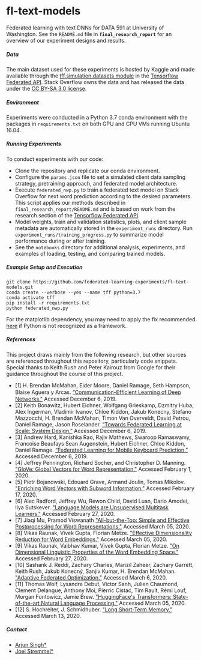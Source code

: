 # fl-text-models
Federated learning with text DNNs for DATA 591 at University of Washington.  See the `README.md` file in **`final_research_report`** for an overview of our experiment designs and results.

##### Data
The main dataset used for these experiments is hosted by Kaggle and made available through the [tff.simulation.datasets module]((https://www.tensorflow.org/federated/api_docs/python/tff/simulation/datasets/stackoverflow/load_data)) in the [Tensorflow Federated API](https://github.com/tensorflow/federated).  Stack Overflow owns the data and has released the data under the [CC BY-SA 3.0 license](https://creativecommons.org/licenses/by-sa/3.0/).

##### Environment
Experiments were conducted in a Python 3.7 conda environment with the packages in `requirements.txt` on both GPU and CPU VMs running Ubuntu 16.04.

##### Running Experiments
To conduct experiments with our code:

- Clone the repository and replicate our conda environment.
- Configure the `params.json` file to set a simulated client data sampling strategy, pretraining approach, and federated model architecture.
- Execute `federated_nwp.py` to train a federated text model on Stack Overflow for next word prediction according to the desired parameters.  This script applies our methods described in `final_research_report/README.md` and is based on work from the research section of the [Tensorflow Federated API](https://github.com/tensorflow/federated).
- Model weights, train and validation statistics, plots, and client sample metadata are automatically stored in the `experiment_runs` directory.  Run `experiment_runs/training_progress.py` to summarize model performance during or after training.
- See the `notebooks` directory for additional analysis, experiments, and examples of loading, testing, and comparing trained models.

##### Example Setup and Execution
```
git clone https://github.com/federated-learning-experiments/fl-text-models.git
conda create --verbose --yes --name tff python=3.7
conda activate tff
pip install -r requirements.txt
python federated_nwp.py
```
For the matplotlib dependency, you may need to apply the fix recommended [here](https://stackoverflow.com/questions/21784641/installation-issue-with-matplotlib-python) if Python is not recognized as a framework.

##### References
This project draws mainly from the following research, but other sources are referenced throughout this repository, particularly code snippets.  Special thanks to Keith Rush and Peter Kairouz from Google for their guidance throughout the course of this project.  

-	[1] H. Brendan McMahan, Eider Moore, Daniel Ramage, Seth Hampson, Blaise Aguera y Arcas. [“Communication-Efﬁcient Learning of Deep Networks."](https://arxiv.org/pdf/1602.05629.pdf) Accessed December 6, 2019.
- [2] Keith Bonawitz, Hubert Eichner, Wolfgang Grieskamp, Dzmitry Huba, Alex Ingerman, Vladimir Ivanov, Chloe Kiddon, Jakub Konecny, Stefano Mazzocchi, H. Brendan McMahan, Timon Van Overveldt, David Petrou, Daniel Ramage, Jason Roselander. [“Towards Federated Learning at Scale: System Design.”](https://arxiv.org/pdf/1902.01046.pdf) Accessed December 6, 2019.
- [3] Andrew Hard, Kanishka Rao, Rajiv Mathews, Swaroop Ramaswamy, Francoise Beaufays Sean Augenstein, Hubert Eichner, Chloe Kiddon, Daniel Ramage. [“Federated Learning for Mobile Keyboard Prediction.”](https://arxiv.org/pdf/1811.03604.pdf) Accessed December 6, 2019.
- [4] Jeffrey Pennington, Richard Socher, and Christopher D. Manning. ["GloVe: Global Vectors for Word Representation."](https://nlp.stanford.edu/pubs/glove.pdf) Accessed February 1, 2020.
- [5] Piotr Bojanowski, Edouard Grave, Armand Joulin, Tomas Mikolov. ["Enriching Word Vectors with Subword Information."](https://arxiv.org/pdf/1607.04606.pdf) Accessed February 17, 2020.
- [6] Alec Radford, Jeffrey Wu, Rewon Child, David Luan, Dario Amodei, Ilya Sutskever. ["Language Models are Unsupervised Multitask Learners."](https://cdn.openai.com/better-language-models/language_models_are_unsupervised_multitask_learners.pdf) Accessed February 27, 2020.
- [7] Jiaqi Mu, Pramod Viswanath ["All-but-the-Top: Simple and Effective Postprocessing for Word Representations."](https://openreview.net/forum?id=HkuGJ3kCb)  Accessed March 05, 2020.
- [8] Vikas Raunak, Vivek Gupta, Florian Metze. ["Effective Dimensionality Reduction for Word Embeddings."](https://www.aclweb.org/anthology/W19-4328.pdf) Accessed March 05, 2020.
- [9] Vikas Raunak, Vaibhav Kumar, Vivek Gupta, Florian Metze. ["On Dimensional Linguistic Properties of the Word Embedding Space."](https://arxiv.org/pdf/1910.02211.pdf) Accessed February 27, 2020.
- [10] Sashank J. Reddi, Zachary Charles, Manzil Zaheer, Zachary Garrett, Keith Rush, Jakub Konecný, Sanjiv Kumar, H. Brendan McMahan. ["Adaptive Federated Optimization."](https://arxiv.org/pdf/2003.00295.pdf) Accessed March 6, 2020.
- [11] Thomas Wolf, Lysandre Debut, Victor Sanh, Julien Chaumond, Clement Delangue, Anthony Moi, Pierric Cistac, Tim Rault, Rémi Louf, Morgan Funtowicz, Jamie Brew. ["HuggingFace's Transformers: State-of-the-art Natural Language Processing."](https://arxiv.org/abs/1910.03771)  Accessed March 05, 2020.
- [12] S. Hochreiter, J. Schmidhuber. ["Long Short-Term Memory."](https://www.researchgate.net/profile/Sepp_Hochreiter/publication/13853244_Long_Short-term_Memory/links/5700e75608aea6b7746a0624/Long-Short-term-Memory.pdf) Accessed March 13, 2020.

##### Contact
- [Arjun Singh\*](https://github.com/sinarj)
- [Joel Stremmel\*](https://github.com/jstremme)

